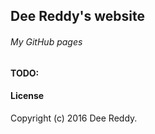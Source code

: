 ## Dee Reddy's website
###### My GitHub pages


#### TODO:

#### License
Copyright (c) 2016 Dee Reddy.
